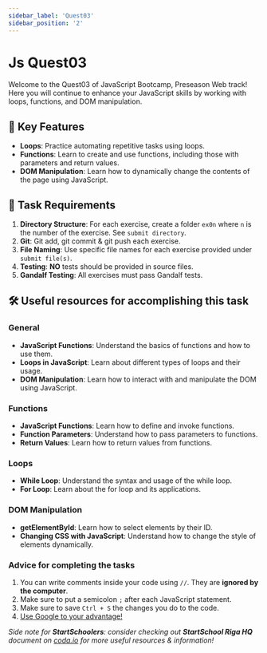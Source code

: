 ```yaml
---
sidebar_label: 'Quest03'
sidebar_position: '2'
---
```


# Js Quest03

Welcome to the Quest03 of JavaScript Bootcamp, Preseason Web track! Here you will continue to enhance your JavaScript skills by working with loops, functions, and DOM manipulation.

## 🚀 Key Features

- **Loops**: Practice automating repetitive tasks using loops.
- **Functions**: Learn to create and use functions, including those with parameters and return values.
- **DOM Manipulation**: Learn how to dynamically change the contents of the page using JavaScript.

## 📝 Task Requirements

1. **Directory Structure**: For each exercise, create a folder `ex0n` where `n` is the number of the exercise. See `submit directory`.
2. **Git**: Git add, git commit & git push each exercise.
3. **File Naming**: Use specific file names for each exercise provided under `submit file(s)`.
4. **Testing**: **NO** tests should be provided in source files.
5. **Gandalf Testing**: All exercises must pass Gandalf tests.

## 🛠️ Useful resources for accomplishing this task

### General
- **JavaScript Functions**: Understand the basics of functions and how to use them.
- **Loops in JavaScript**: Learn about different types of loops and their usage.
- **DOM Manipulation**: Learn how to interact with and manipulate the DOM using JavaScript.

### Functions
- **JavaScript Functions**: Learn how to define and invoke functions.
- **Function Parameters**: Understand how to pass parameters to functions.
- **Return Values**: Learn how to return values from functions.

### Loops
- **While Loop**: Understand the syntax and usage of the while loop.
- **For Loop**: Learn about the for loop and its applications.

### DOM Manipulation
- **getElementById**: Learn how to select elements by their ID.
- **Changing CSS with JavaScript**: Understand how to change the style of elements dynamically.

### Advice for completing the tasks
1. You can write comments inside your code using `//`. They are **ignored by the computer**.
2. Make sure to put a semicolon `;` after each JavaScript statement.
3. Make sure to save `Ctrl + S` the changes you do to the code.
4. [Use Google to your advantage!](https://www.freecodecamp.org/news/how-to-google-like-a-pro-10-tips-for-effective-googling/)

*Side note for **StartSchoolers**: consider checking out **StartSchool Riga HQ** document on [coda.io](https://coda.io/) for more useful resources & information!*